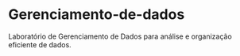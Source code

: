 # Gerenciamento-de-dados
 Laboratório de Gerenciamento de Dados para análise e organização eficiente de dados.

